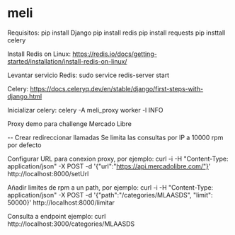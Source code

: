 # meli

Requisitos:
pip install Django
pip install redis
pip install requests
pip insttall celery

Install Redis on Linux:
https://redis.io/docs/getting-started/installation/install-redis-on-linux/


Levantar servicio Redis:
sudo service redis-server start

Celery:
https://docs.celeryq.dev/en/stable/django/first-steps-with-django.html

Inicializar celery:
celery -A meli_proxy worker -l INFO

Proxy demo para challenge Mercado Libre

-- Crear redireccionar llamadas 
Se limita las consultas por IP a 10000 rpm por defecto

Configurar URL para conexion proxy, por ejemplo:
curl -i -H "Content-Type: application/json" -X POST -d '{"url":"https://api.mercadolibre.com/"}' http://localhost:8000/setUrl

Añadir limites de rpm a un path, por ejemplo:
curl -i -H "Content-Type: application/json" -X POST -d '{"path":"/categories/MLAASDS", "limit": 50000}' http://localhost:8000/limitar


Consulta a endpoint ejemplo:
curl http://localhost:3000/categories/MLAASDS
